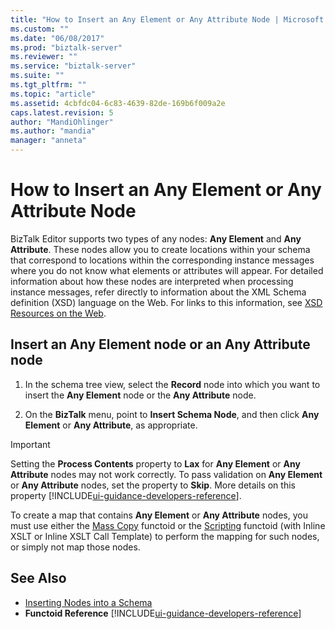 ```yaml
---
title: "How to Insert an Any Element or Any Attribute Node | Microsoft Docs"
ms.custom: ""
ms.date: "06/08/2017"
ms.prod: "biztalk-server"
ms.reviewer: ""
ms.service: "biztalk-server"
ms.suite: ""
ms.tgt_pltfrm: ""
ms.topic: "article"
ms.assetid: 4cbfdc04-6c83-4639-82de-169b6f009a2e
caps.latest.revision: 5
author: "MandiOhlinger"
ms.author: "mandia"
manager: "anneta"
---
```

# How to Insert an Any Element or Any Attribute Node
BizTalk Editor supports two types of any nodes: **Any Element** and **Any Attribute**. These nodes allow you to create locations within your schema that correspond to locations within the corresponding instance messages where you do not know what elements or attributes will appear. For detailed information about how these nodes are interpreted when processing instance messages, refer directly to information about the XML Schema definition (XSD) language on the Web. For links to this information, see [XSD Resources on the Web](../core/xsd-resources-on-the-web.md).  
  
## Insert an Any Element node or an Any Attribute node  
  
1.  In the schema tree view, select the **Record** node into which you want to insert the **Any Element** node or the **Any Attribute** node.  
  
2.  On the **BizTalk** menu, point to **Insert Schema Node**, and then click **Any Element** or **Any Attribute**, as appropriate.  
  
> [!IMPORTANT]
>  Setting the **Process Contents** property to **Lax** for **Any Element** or **Any Attribute** nodes may not work correctly. To pass validation on **Any Element** or **Any Attribute** nodes, set the property to **Skip**.  More details on this property [!INCLUDE[ui-guidance-developers-reference](../includes/ui-guidance-developers-reference.md)].
>
>  To create a map that contains **Any Element** or **Any Attribute** nodes, you must use either the [Mass Copy](mass-copy-functoid.md) functoid or the [Scripting](scripting-functoid.md) functoid (with Inline XSLT or Inline XSLT Call Template) to perform the mapping for such nodes, or simply not map those nodes.  
  
## See Also  
-  [Inserting Nodes into a Schema](../core/inserting-nodes-into-a-schema.md)
- **Functoid Reference** [!INCLUDE[ui-guidance-developers-reference](../includes/ui-guidance-developers-reference.md)]